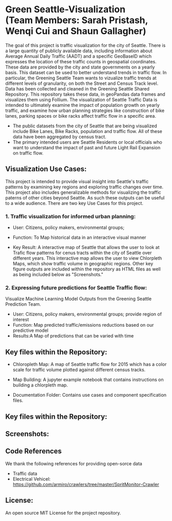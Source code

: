 # Green Seattle-Visualization<br /> (Team Members: Sarah Pristash, Wenqi Cui and Shaun Gallagher)

The goal of this project is traffic visualization for the city of Seattle. There is a large quantity of publicly available data, including information about Average Annual Daily Traffic (AADT) and a specific GeoBaseID which expresses the location of these traffic counts in geospatial coordinates. These data are provided by the city and state governments on a yearly basis. This dataset can be used to better understand trends in traffic flow. In particular, the Greening Seattle Team wants to vizualize traffic trends at different levels of granularity, on both the Street and Census Track level. Data has been collected and cleaned in the Greening Seattle Shared Repository. This repository takes these data, in geoPandas data frames and visualizes them using Follium. The visualization of Seattle Traffic Data is intended to ultimately examine the impact of population growth on yearly traffic, and examine how urban planning strategies like construction of bike lanes, parking spaces or bike racks affect traffic flow in a specific area.   

- The public datasets from the city of Seattle that are being visualized include Bike Lanes, Bike Racks, population and traffic flow. All of these data have been aggregated by census tract. 
- The primary intended users are Seattle Residents or local officials who want to understand the impact of past and future Light Rail Expansion on traffic flow.


## Visualization Use Cases:

This project is intended to provide visual insight into Seattle's traffic patterns by examining key regions and exploring traffic changes over time. This project also includes generalizable methods for visualizing the traffic paterns of other cities beyond Seattle. As such these outputs can be useful to a wide audience. There are two key Use Cases for this project.  

### 1. Traffic visualization for informed urban planning:   
- User: Citizens, policy makers, environmental groups; 

- Function: To Map historical data in an interactive visual manner

- Key Result: A interactive map of Seattle that allows the user to look at Trafic flow patterns for cenus tracts within the city of Seattle over different years. This interactive map allows the user to view Chlorpleth Maps, which show traffic volume in geographic regions. Other key figure outputs are included within the repository as HTML files as well as being included below as "Screenshots."   

### 2. Expressing future predictions for Seattle Traffic flow:
Visualize Machine Learning Model Outputs from the Greening Seattle Prediction Team. 

- User: Citizens, policy makers, environmental groups; provide region of interest
- Function: Map predicted traffic/emissions reductions based on our predictive model
- Results:A  Map of predictions that can be varied with time


## Key files within the Repository:

- Chloropleth Map: A map of Seattle traffic flow for 2015 which has a color scale for traffic volume plotted against different census tracks.

- Map Building: A jupyter example notebook that contains instructions on building a chlorpleth map. 

- Documentation Folder: Contains use cases and component specification files.
 

 ## Key files within the Repository:
 





## Screenshots:

## Code References
We thank the following references for providing open-sorce data
- Traffic data
- Electrical Vehicel: https://github.com/armiro/crawlers/tree/master/SpritMonitor-Crawler

## License:
An open source MIT License for the project repository.


